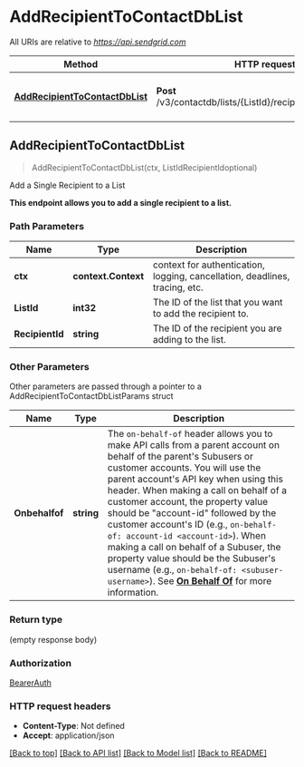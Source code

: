 # AddRecipientToContactDbList

All URIs are relative to *https://api.sendgrid.com*

Method | HTTP request | Description
------------- | ------------- | -------------
[**AddRecipientToContactDbList**](AddRecipientToContactDbList.md#AddRecipientToContactDbList) | **Post** /v3/contactdb/lists/{ListId}/recipients/{RecipientId} | Add a Single Recipient to a List



## AddRecipientToContactDbList

> AddRecipientToContactDbList(ctx, ListIdRecipientIdoptional)

Add a Single Recipient to a List

**This endpoint allows you to add a single recipient to a list.**

### Path Parameters


Name | Type | Description
------------- | ------------- | -------------
**ctx** | **context.Context** | context for authentication, logging, cancellation, deadlines, tracing, etc.
**ListId** | **int32** | The ID of the list that you want to add the recipient to.
**RecipientId** | **string** | The ID of the recipient you are adding to the list.

### Other Parameters

Other parameters are passed through a pointer to a AddRecipientToContactDbListParams struct


Name | Type | Description
------------- | ------------- | -------------
**Onbehalfof** | **string** | The `on-behalf-of` header allows you to make API calls from a parent account on behalf of the parent's Subusers or customer accounts. You will use the parent account's API key when using this header. When making a call on behalf of a customer account, the property value should be \"account-id\" followed by the customer account's ID (e.g., `on-behalf-of: account-id <account-id>`). When making a call on behalf of a Subuser, the property value should be the Subuser's username (e.g., `on-behalf-of: <subuser-username>`). See [**On Behalf Of**](https://docs.sendgrid.com/api-reference/how-to-use-the-sendgrid-v3-api/on-behalf-of) for more information.

### Return type

 (empty response body)

### Authorization

[BearerAuth](../README.md#BearerAuth)

### HTTP request headers

- **Content-Type**: Not defined
- **Accept**: application/json

[[Back to top]](#) [[Back to API list]](../README.md#documentation-for-api-endpoints)
[[Back to Model list]](../README.md#documentation-for-models)
[[Back to README]](../README.md)

